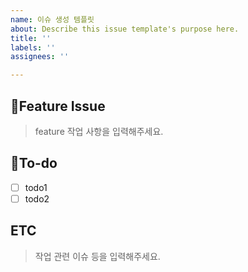 ```yaml
---
name: 이슈 생성 템플릿
about: Describe this issue template's purpose here.
title: ''
labels: ''
assignees: ''

---
```


## 📌Feature Issue
> feature 작업 사항을 입력해주세요.
## 📝To-do
- [ ] todo1
- [ ] todo2

## ETC
> 작업 관련 이슈 등을 입력해주세요.
